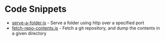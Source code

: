 # Code Snippets

- [serve-a-folder.js](./serve-a-folder.js) - Serve a folder using http over a specified port
- [fetch-repo-contents.js](./fetch-repo-contents.js) - Fetch a git repository, and dump the contents in a given directory